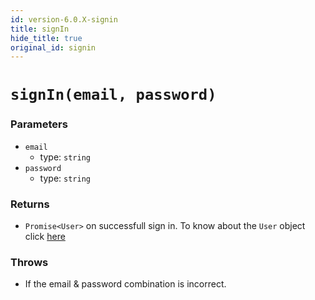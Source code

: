 ```yaml
---
id: version-6.0.X-signin
title: signIn
hide_title: true
original_id: signin
---
```


# ``signIn(email, password)``

### Parameters
- ``email``
  - type: ``string``
- ``password``
  - type: ``string``

### Returns
- ``Promise<User>`` on successfull sign in. To know about the ``User`` object click [here](https://github.com/supertokens/core-driver-interface/wiki#userr)

### Throws
- If the email & password combination is incorrect.